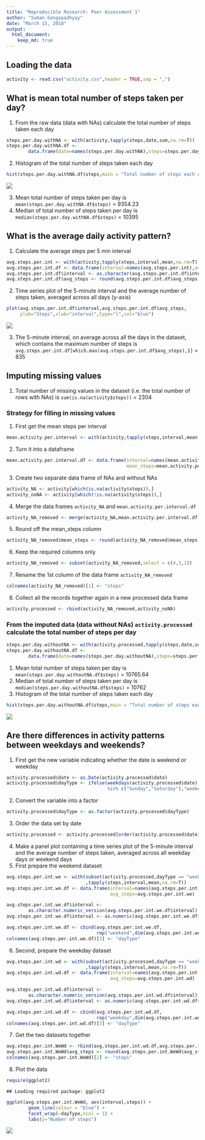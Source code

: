 ```yaml
---
title: "Reproducible Research: Peer Assessment 1"
author: "Suman Gangopadhyay"
date: "March 15, 2018"
output: 
  html_document:
    keep_md: true
---
```



## Loading the data

```r
activity <- read.csv("activity.csv",header = TRUE,sep = ",")
```
## What is mean total number of steps taken per day?
1. From the raw data (data with NAs) calculate the total number of steps taken each day

```r
steps.per.day.withNA <- with(activity,tapply(steps,date,sum,na.rm=T))
steps.per.day.withNA.df <- 
        data.frame(date=names(steps.per.day.withNA),steps=steps.per.day.withNA)
```
2. Histogram of the total number of steps taken each day

```r
hist(steps.per.day.withNA.df$steps,main = "Total number of steps each day",xlab = "steps per day")
```

![](PA1_template_files/figure-html/unnamed-chunk-3-1.png)<!-- -->

3. Mean total number of steps taken per day is `mean(steps.per.day.withNA.df$steps)` = 9354.23
4. Median of total number of steps taken per day is `median(steps.per.day.withNA.df$steps)` = 10395

## What is the average daily activity pattern?
1. Calculate the average steps per 5 min interval

```r
avg.steps.per.int <- with(activity,tapply(steps,interval,mean,na.rm=T))
avg.steps.per.int.df <- data.frame(interval=names(avg.steps.per.int),avg_steps=avg.steps.per.int)
avg.steps.per.int.df$interval <- as.character(avg.steps.per.int.df$interval)
avg.steps.per.int.df$avg_steps <- round(avg.steps.per.int.df$avg_steps)
```
2. Time series plot of the 5-minute interval and the average number of steps taken, averaged across all days (y-axis)

```r
plot(avg.steps.per.int.df$interval,avg.steps.per.int.df$avg_steps,
     ylab="Steps",xlab="interval",type="l",col="blue")
```

![](PA1_template_files/figure-html/unnamed-chunk-5-1.png)<!-- -->

3. The 5-minute interval, on average across all the days in the dataset, which contains the maximum number of steps is `avg.steps.per.int.df[which.max(avg.steps.per.int.df$avg_steps),1]` = 835

## Imputing missing values
1. Total number of missing values in the dataset (i.e. the total number of rows with NAs) is `sum(is.na(activity$steps))` = 2304

### Strategy for filling in missing values
1. First get the mean steps per interval

```r
mean.activity.per.interval <- with(activity,tapply(steps,interval,mean,na.rm=T))
```
2. Turn it into a dataframe

```r
mean.activity.per.interval.df <- data.frame(interval=names(mean.activity.per.interval),
                                            mean_steps=mean.activity.per.interval)
```
3. Create two separate data frame of NAs and without NAs

```r
activity_NA <- activity[which(is.na(activity$steps)),]
activity_noNA <- activity[which(!is.na(activity$steps)),]
```
4. Merge the data frames `activity_NA` and `mean.activity.per.interval.df`

```r
activity_NA_removed <- merge(activity_NA,mean.activity.per.interval.df,by = "interval")
```
5. Round off the mean_steps column

```r
activity_NA_removed$mean_steps <- round(activity_NA_removed$mean_steps)
```
6. Keep the required columns only

```r
activity_NA_removed <- subset(activity_NA_removed,select = c(4,3,1))
```
7. Rename the 1st column of the data frame `activity_NA_removed`

```r
colnames(activity_NA_removed)[1] <- "steps"
```
8. Collect all the records together again in a new processed data frame

```r
activity.processed <- rbind(activity_NA_removed,activity_noNA)
```

### From the imputed data (data without NAs) `activity.processed` calculate the total number of steps per day

```r
steps.per.day.withoutNA <- with(activity.processed,tapply(steps,date,sum,na.rm=T))
steps.per.day.withoutNA.df <- 
        data.frame(date=names(steps.per.day.withoutNA),steps=steps.per.day.withoutNA)
```
1. Mean total number of steps taken per day is `mean(steps.per.day.withoutNA.df$steps)` = 10765.64
2. Median of total number of steps taken per day is `median(steps.per.day.withoutNA.df$steps)` = 10762
3. Histogram of the total number of steps taken each day

```r
hist(steps.per.day.withoutNA.df$steps,main = "Total number of steps each day",xlab = "steps per day")
```

![](PA1_template_files/figure-html/unnamed-chunk-15-1.png)<!-- -->

## Are there differences in activity patterns between weekdays and weekends?
1. First get the new variable indicating whether the date is weekend or weekday

```r
activity.processed$date <- as.Date(activity.processed$date)
activity.processed$dayType <- ifelse(weekdays(activity.processed$date) 
                                     %in% c("Sunday","Saturday"),"weekend","weekday")
```
2. Convert the variable into a factor

```r
activity.processed$dayType <- as.factor(activity.processed$dayType)
```
3. Order the data set by date

```r
activity.processed <- activity.processed[order(activity.processed$date),]
```
4. Make a panel plot containing a time series plot of the 5-minute interval and the average number of steps taken, averaged across all weekday days or weekend days 
5. First prepare the weekend dataset

```r
avg.steps.per.int.we <- with(subset(activity.processed,dayType == "weekend")
                             ,tapply(steps,interval,mean,na.rm=T))
avg.steps.per.int.we.df <- data.frame(interval=names(avg.steps.per.int.we),
                                      avg_steps=avg.steps.per.int.we)

avg.steps.per.int.we.df$interval <- 
        as.character.numeric_version(avg.steps.per.int.we.df$interval)
avg.steps.per.int.we.df$interval <- as.numeric(avg.steps.per.int.we.df$interval)

avg.steps.per.int.we.df <- cbind(avg.steps.per.int.we.df,
                                 rep("weekend",dim(avg.steps.per.int.we.df)[1]))
colnames(avg.steps.per.int.we.df)[3] <- "dayType"
```
6. Second, prepare the weekday dataset

```r
avg.steps.per.int.wd <- with(subset(activity.processed,dayType == "weekday")
                             ,tapply(steps,interval,mean,na.rm=T))
avg.steps.per.int.wd.df <- data.frame(interval=names(avg.steps.per.int.wd),
                                      avg_steps=avg.steps.per.int.wd)

avg.steps.per.int.wd.df$interval <-
        as.character.numeric_version(avg.steps.per.int.wd.df$interval)
avg.steps.per.int.wd.df$interval <- as.numeric(avg.steps.per.int.wd.df$interval)

avg.steps.per.int.wd.df <- cbind(avg.steps.per.int.wd.df,
                                 rep("weekday",dim(avg.steps.per.int.wd.df)[1]))
colnames(avg.steps.per.int.wd.df)[3] <- "dayType"
```
7. Get the two datasets together

```r
avg.steps.per.int.WeWd <- rbind(avg.steps.per.int.wd.df,avg.steps.per.int.we.df)
avg.steps.per.int.WeWd$avg_steps <- round(avg.steps.per.int.WeWd$avg_steps)
colnames(avg.steps.per.int.WeWd)[2] <- "steps"
```
8. Plot the data

```r
require(ggplot2)
```

```
## Loading required package: ggplot2
```

```r
ggplot(avg.steps.per.int.WeWd, aes(interval,steps)) + 
        geom_line(colour = "blue") + 
        facet_wrap(~dayType,ncol = 1) +
        labs(y="Number of steps")
```

![](PA1_template_files/figure-html/unnamed-chunk-22-1.png)<!-- -->
